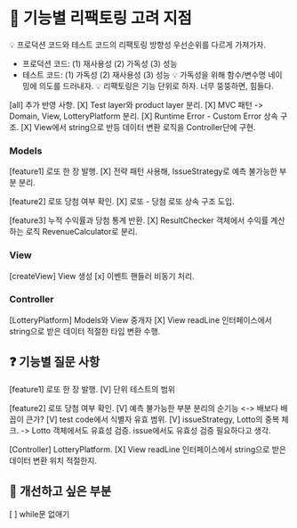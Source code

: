 # 🔧 기능별 리팩토링 고려 지점

💡 프로덕션 코드와 테스트 코드의 리팩토링 방향성 우선순위를 다르게 가져가자.

- 프로덕션 코드: (1) 재사용성 (2) 가독성 (3) 성능
- 테스트 코드: (1) 가독성 (2) 재사용성 (3) 성능
  💡 가독성을 위해 함수/변수명 네이밍에 의도를 드러내자.
  💡 리팩토링은 기능 단위로 하자. 너무 뚱뚱하면, 힘들다.

[all] 추가 반영 사항.
[X] Test layer와 product layer 분리.
[X] MVC 패턴 -> Domain, View, LotteryPlatform 분리.
[X] Runtime Error - Custom Error 상속 구조.
[X] View에서 string으로 반등 데이터 변환 로직을 Controller단에 구현.

### Models

[feature1] 로또 한 장 발행.
[X] 전략 패턴 사용해, IssueStrategy로 예측 불가능한 부분 분리.

[feature2] 로또 당첨 여부 확인.
[X] 로또 - 당첨 로또 상속 구조 도입.

[feature3] 누적 수익률과 당첨 통계 반환.
[X] ResultChecker 객체에서 수익률 계산하는 로직 RevenueCalculator로 분리.

### View

[createView] View 생성
[x] 이벤트 핸들러 비동기 처리.

### Controller

[LotteryPlatform] Models와 View 중개자
[X] View readLine 인터페이스에서 string으로 받은 데이터 적절한 타입 변환 수행.

## ❓ 기능별 질문 사항

[feature1] 로또 한 장 발행.
[V] 단위 테스트의 범위

[feature2] 로또 당첨 여부 확인.
[V] 예측 불가능한 부분 분리의 순기능 <-> 배보다 배꼽이 큰가?
[V] test code에서 식별자 유효 범위.
[V] issueStrategy, Lotto의 중복 체크. -> Lotto 객체에서도 유효성 검증. issue에서도 유효성 검증 필요하다고 생각.

[Controller] LotteryPlatform.
[X] View readLine 인터페이스에서 string으로 받은 데이터 변환 위치 적절한지.

## 🤔 개선하고 싶은 부분

[ ] while문 없애기
